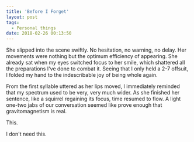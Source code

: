 ```yaml
---
title: 'Before I Forget'
layout: post
tags:
  - Personal things
date: 2018-02-26 00:13:50
---
```

She slipped into the scene swiftly. No hesitation, no warning, no delay. Her movements were nothing but the optimum efficiency of appearing. She already sat when my eyes switched focus to her smile, which shattered all the preparations I've done to combat it. Seeing that I only held a 2-7 offsuit, I folded my hand to the indescribable joy of being whole again.

<!-- more -->
From the first syllable uttered as her lips moved, I immediately reminded that my spectrum used to be very, very much wider. As she finished her sentence, like a squirrel regaining its focus, time resumed to flow. A light one-two jabs of our conversation seemed like prove enough that gravitomagnetism is real.

This.

I don't need this.
